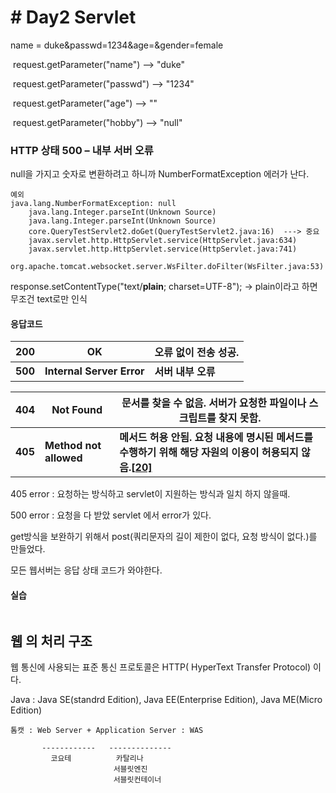 # # Day2 Servlet

name = duke&passwd=1234&age=&gender=female

​			request.getParameter("name") --> "duke"

​			request.getParameter("passwd") --> "1234"

​			request.getParameter("age") --> ""

​			request.getParameter("hobby") --> "null"

### HTTP 상태 500 – 내부 서버 오류

null을 가지고 숫자로 변환하려고 하니까  NumberFormatException 에러가 난다.

```
예외
java.lang.NumberFormatException: null
	java.lang.Integer.parseInt(Unknown Source)
	java.lang.Integer.parseInt(Unknown Source)
	core.QueryTestServlet2.doGet(QueryTestServlet2.java:16)  ---> 중요
	javax.servlet.http.HttpServlet.service(HttpServlet.java:634)
	javax.servlet.http.HttpServlet.service(HttpServlet.java:741)
	org.apache.tomcat.websocket.server.WsFilter.doFilter(WsFilter.java:53)
```

response.setContentType("text/**plain**; charset=UTF-8");  -> plain이라고 하면 무조건 text로만 인식

#### 응답코드

| **200** | **OK**                    | **오류 없이 전송 성공.** |
| ------- | ------------------------- | ------------------------ |
| **500** | **Internal Server Error** | **서버 내부 오류**       |

| 404     | Not Found              | 문서를 찾을 수 없음. 서버가 요청한 파일이나 스크립트를 찾지 못함. |
| ------- | ---------------------- | ------------------------------------------------------------ |
| **405** | **Method not allowed** | **메서드 허용 안됨. 요청 내용에 명시된 메서드를 수행하기 위해 해당 자원의 이용이 허용되지 않음.[[20\]](https://ko.wikipedia.org/wiki/HTTP#cite_note-20)** |

405 error : 요청하는 방식하고 servlet이 지원하는 방식과 일치 하지 않을때.

500 error : 요청을 다 받았 servlet 에서 error가 있다.



get방식을 보완하기 위해서 post(쿼리문자의 길이 제한이 없다, 요청 방식이 없다.)를 만들었다.

모든 웹서버는 응답 상태 코드가 와야한다.

#### 실습 

```

```






## 웹 의 처리 구조

웹 통신에 사용되는 표준 통신 프로토콜은 HTTP( HyperText Transfer Protocol) 이다.



Java : Java SE(standrd Edition), Java EE(Enterprise Edition), Java ME(Micro Edition)

```
톰캣 : Web Server + Application Server : WAS

       ------------   --------------
	     코요테		  카탈리나
					   서블릿엔진
					   서블릿컨테이너
```



